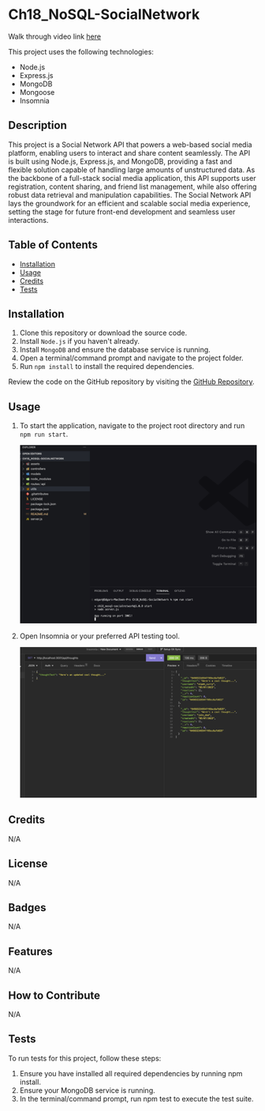 # Ch18_NoSQL-SocialNetwork

Walk through video link [here](https://drive.google.com/file/d/1s9KtvOG9ZvGN_K_mfIC2HBtLr6Q_SeVG/view)

This project uses the following technologies:

- Node.js
- Express.js
- MongoDB
- Mongoose
- Insomnia

## Description

This project is a Social Network API that powers a web-based social media platform, enabling users to interact and share content seamlessly. The API is built using Node.js, Express.js, and MongoDB, providing a fast and flexible solution capable of handling large amounts of unstructured data. As the backbone of a full-stack social media application, this API supports user registration, content sharing, and friend list management, while also offering robust data retrieval and manipulation capabilities. The Social Network API lays the groundwork for an efficient and scalable social media experience, setting the stage for future front-end development and seamless user interactions.

## Table of Contents

- [Installation](#installation)
- [Usage](#usage)
- [Credits](#credits)
- [Tests](#tests)

## Installation

1. Clone this repository or download the source code.
2. Install `Node.js` if you haven't already.
3. Install `MongoDB` and ensure the database service is running.
4. Open a terminal/command prompt and navigate to the project folder.
5. Run `npm install` to install the required dependencies.

Review the code on the GitHub repository by visiting the [GitHub Repository](https://github.com/etapm/M19_TextEditor).

## Usage

1.  To start the application, navigate to the project root directory and run `npm run start`.

    ![npm run start in terminal](./assets/Pic1.png)

2.  Open Insomnia or your preferred API testing tool.

    ![Insomnia with a route](./assets/Pic2.png)

## Credits

N/A

## License

N/A

## Badges

N/A

## Features

N/A

## How to Contribute

N/A

## Tests

To run tests for this project, follow these steps:

1. Ensure you have installed all required dependencies by running npm install.
2. Ensure your MongoDB service is running.
3. In the terminal/command prompt, run npm test to execute the test suite.

